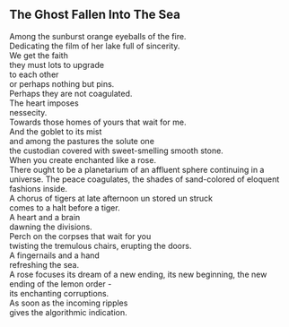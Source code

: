 The Ghost Fallen Into The Sea
-----------------------------
Among the sunburst orange eyeballs of the fire.  
Dedicating the film of her lake full of sincerity.  
We get the faith  
they must lots to upgrade  
to each other  
or perhaps nothing but pins.  
Perhaps they are not coagulated.  
The heart imposes  
nessecity.  
Towards those homes of yours that wait for me.  
And the goblet to its mist  
and among the pastures the solute one  
the custodian covered with sweet-smelling smooth stone.  
When you create enchanted like a rose.  
There ought to be a planetarium of an affluent sphere continuing in a universe. The peace coagulates, the shades of sand-colored of eloquent  
fashions inside.  
A chorus of tigers at late afternoon un stored un struck  
comes to a halt before a tiger.  
A heart and a brain  
dawning the divisions.  
Perch on the corpses that wait for you  
twisting the tremulous chairs, erupting the doors.  
A fingernails and a hand  
refreshing the sea.  
A rose focuses its dream of a new ending, its new beginning, the new ending of the lemon order -  
its enchanting corruptions.  
As soon as the incoming ripples  
gives the algorithmic indication.  
